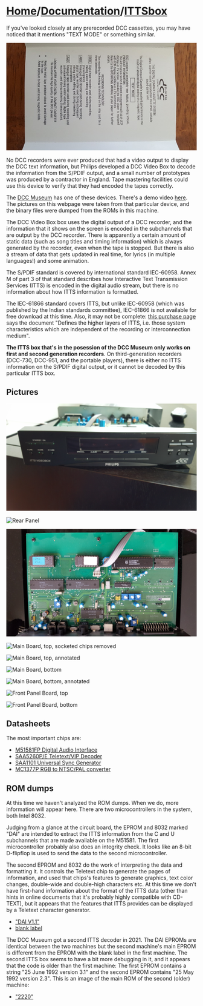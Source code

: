 # [Home](../..)/[Documentation](..)/[ITTSbox](.)
If you've looked closely at any prerecorded DCC cassettes, you may have noticed that it mentions "TEXT MODE" or something similar.

![Mention of TEXT MODE on a liner of a prerecorded DCC](./0%20liner.jpg)

No DCC recorders were ever produced that had a video output to display the DCC text information, but Philips developed a DCC Video Box to decode the information from the S/PDIF output, and a small number of prototypes was produced by a contractor in England. Tape mastering facilities could use this device to verify that they had encoded the tapes correctly.

The [DCC Museum](http://dccmuseum.com) has one of these devices. There's a demo video [here](https://youtu.be/c4D_DNBCdAA). The pictures on this webpage were taken from that particular device, and the binary files were dumped from the ROMs in this machine.

The DCC Video Box box uses the digital output of a DCC recorder, and the information that it shows on the screen is encoded in the subchannels that are output by the DCC recorder. There is apparently a certain amount of static data (such as song titles and timing information) which is always generated by the recorder, even when the tape is stopped. But there is also a stream of data that gets updated in real time, for lyrics (in multiple languages!) and some animation.

The S/PDIF standard is covered by international standard IEC-60958. Annex M of part 3 of that standard describes how Interactive Text Transmission Services (ITTS) is encoded in the digital audio stream, but there is no information about how ITTS information is formatted.

The IEC-61866 standard covers ITTS, but unlike IEC-60958 (which was published by the Indian standards committee), IEC-61866 is not available for free download at this time. Also, it may not be complete: [this purchase page](https://reference.globalspec.com/standard/3887235/iec-61866-1997-audiovisual-systems-interactive-text-transmission-system-itts) says the document "Defines the higher layers of ITTS, i.e. those system characteristics which are independent of the recording or interconnection medium".   
 
**The ITTS box that's in the posession of the DCC Museum only works on first and second generation recorders**. On third-generation recorders (DCC-730, DCC-951, and the portable players), there is either no ITTS information on the S/PDIF digital output, or it cannot be decoded by this particular ITTS box.
 
## Pictures

![Front Panel](./1%20front.jpg)

![Rear Panel](./2%20rear.jpg)

![Main Board, top](./3%20main%20top.jpg)

![Main Board, top, socketed chips removed](./4%20main%20top%20chips%20removed.jpg)

![Main Board, top, annotated](./5%20main%20top%20annotated.jpg)

![Main Board, bottom](./6%20main%20bottom.jpg)

![Main Board, bottom, annotated](./7%20main%20bottom%20annotated.jpg)

![Front Panel Board, top](./8%20front%20top.jpg)

![Front Panel Board, bottom](./9%20front%20bottom.jpg)

## Datasheets
The most important chips are:

* [M51581FP Digital Audio Interface](./M51581FP.pdf)
* [SAA5260P/E Teletext/VIP Decoder](./SAA5260PE.pdf)
* [SAA1101 Universal Sync Generator](./SAA1101.pdf)
* [MC1377P RGB to NTSC/PAL converter](./MC1377P.pdf)

## ROM dumps
At this time we haven't analyzed the ROM dumps. When we do, more information will appear here. There are two microcontrollers in the system, both Intel 8032.

Judging from a glance at the circuit board, the EPROM and 8032 marked "DAI" are intended to extract the ITTS information from the C and U subchannels that are made available on the M51581. The first microcontroller probably also does an integrity check. It looks like an 8-bit D-flipflop is used to send the data to the second microcontroller. 

The second EPROM and 8032 do the work of interpreting the data and formatting it. It controls the Teletext chip to generate the pages of information, and used that chips's features to generate graphics, text color changes, double-wide and double-high characters etc. At this time we don't have first-hand information about the format of the ITTS data (other than hints in online documents that it's probably highly compatible with CD-TEXT), but it appears that the features that ITTS provides can be displayed by a Teletext character generator.  
 
* ["DAI V1.1"](./ITTS%20DAI%20V1.1.bin)
* [blank label](./ITTS%20blank%20label.bin)

The DCC Museum got a second ITTS decoder in 2021. The DAI EPROMs are identical between the two machines but the second machine's main EPROM is different from the EPROM with the blank label in the first machine. The second ITTS box seems to have a bit more debugging in it, and it appears that the code is older than the first machine: The first EPROM contains a string "25 June 1992 version 3.1" and the second EPROM contains "25 May 1992 version 2.3". This is an image of the main ROM of the second (older) machine:

* ["2220"](./ITTS29%202220.bin)
 